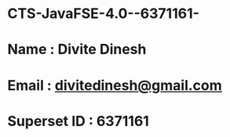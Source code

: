 # CTS-JavaFSE-4.0--6371161-

# Name : Divite Dinesh

# Email : divitedinesh@gmail.com

# Superset ID : 6371161
